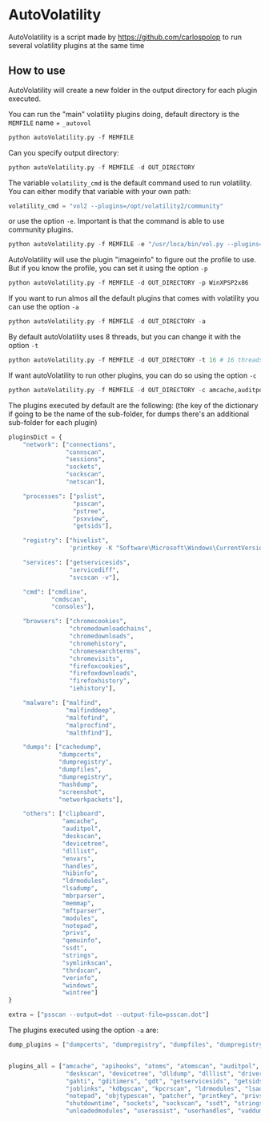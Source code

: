 # AutoVolatility

AutoVolatility is a script made by https://github.com/carlospolop to run several volatility plugins at the same time

## How to use

AutoVolatility will create a new folder in the output directory for each plugin executed.

You can run the "main" volatility plugins doing, default directory is the `MEMFILE` name + `_autovol`
```python
python autoVolatility.py -f MEMFILE
``` 

Can you specify output directory:
```python
python autoVolatility.py -f MEMFILE -d OUT_DIRECTORY
``` 

The variable `volatility_cmd` is the default command used to run volatility. You can either modify that variable with your own path:
```python
volatility_cmd = "vol2 --plugins=/opt/volatility2/community"
```
or use the option `-e`. Important is that the command is able to use community plugins.
```python
python autoVolatility.py -f MEMFILE -e "/usr/loca/bin/vol.py --plugins==/path/to/plugins"
```

AutoVolatility will use the plugin "imageinfo" to figure out the profile to use. But if you know the profile, you can set it using the option `-p`

```python
python autoVolatility.py -f MEMFILE -d OUT_DIRECTORY -p WinXPSP2x86
```

If you want to run almos all the default plugins that comes with volatility you can use the option `-a`

```python
python autoVolatility.py -f MEMFILE -d OUT_DIRECTORY -a
```

By default autoVolatility uses 8 threads, but you can change it with the option `-t`

```python
python autoVolatility.py -f MEMFILE -d OUT_DIRECTORY -t 16 # 16 threads
```

If want autoVolatility to run other plugins, you can do so using the option `-c`

```python
python autoVolatility.py -f MEMFILE -d OUT_DIRECTORY -c amcache,auditpol,cachedump,clipboard,cmdline,cmdscan # Only these plugins will be executed
```

The plugins executed by default are the following:
(the key of the dictionary if going to be the name of the sub-folder, for dumps there's an additional sub-folder for each plugin)

```python
pluginsDict = {
    "network": ["connections",
                "connscan",
                "sessions",
                "sockets",
                "sockscan",
                "netscan"],

    "processes": ["pslist",
                  "psscan",
                  "pstree",
                  "psxview",
                  "getsids"],

    "registry": ["hivelist",
                 'printkey -K "Software\Microsoft\Windows\CurrentVersion\Run"'],

    "services": ["getservicesids",
                 "servicediff",
                 "svcscan -v"],

    "cmd": ["cmdline",
            "cmdscan",
            "consoles"],

    "browsers": ["chromecookies",
                 "chromedownloadchains",
                 "chromedownloads",
                 "chromehistory",
                 "chromesearchterms",
                 "chromevisits",
                 "firefoxcookies",
                 "firefoxdownloads",
                 "firefoxhistory",
                 "iehistory"],

    "malware": ["malfind",
                "malfinddeep",
                "malfofind",
                "malprocfind",
                "malthfind"],

    "dumps": ["cachedump",
              "dumpcerts",
              "dumpregistry",
              "dumpfiles",
              "dumpregistry",
              "hashdump",
              "screenshot",
              "networkpackets"],

    "others": ["clipboard",
               "amcache",
               "auditpol",
               "deskscan",
               "devicetree",
               "dlllist",
               "envars",
               "handles",
               "hibinfo",
               "ldrmodules",
               "lsadump",
               "mbrparser",
               "memmap",
               "mftparser",
               "modules",
               "notepad",
               "privs",
               "qemuinfo",
               "ssdt",
               "strings",
               "symlinkscan",
               "thrdscan",
               "verinfo",
               "windows",
               "wintree"]
}

extra = ["psscan --output=dot --output-file=psscan.dot"]
```

The plugins executed using the option `-a` are:

```python
dump_plugins = ["dumpcerts", "dumpregistry", "dumpfiles", "dumpregistry"]


plugins_all = ["amcache", "apihooks", "atoms", "atomscan", "auditpol", "bigpools", "bioskbd", "cachedump", "callbacks", "clipboard", "cmdline", "cmdscan", "connections", "connscan", "consoles", "crashinfo",
                "deskscan", "devicetree", "dlldump", "dlllist", "driverirp", "drivermodule", "driverscan", "editbox", "envars", "eventhooks", "evtlogs", "filescan", 
                "gahti", "gditimers", "gdt", "getservicesids", "getsids", "handles", "hashdump", "hibinfo", "hivelist", "hivescan", "hpakextract", "hpakinfo", "idt", "iehistory", "imagecopy", "imageinfo",
                "joblinks", "kdbgscan", "kpcrscan", "ldrmodules", "lsadump", "malfind", "mbrparser", "memdump", "memmap", "messagehooks", "mftparser", "moddump", "modscan", "modules", "multiscan", "mutantscan",
                "notepad", "objtypescan", "patcher", "printkey", "privs", "procdump", "pslist", "psscan", "pstree", "psxview", "qemuinfo", "raw2dmp", "screenshot", "servicediff", "sessions", "shellbags", "shimcache",
                "shutdowntime", "sockets", "sockscan", "ssdt", "strings", "svcscan", "symlinkscan", "thrdscan", "threads", "timeliner", "timers", "truecryptmaster", "truecryptpassphrase", "truecryptsummary",
                "unloadedmodules", "userassist", "userhandles", "vaddump", "vadinfo", "vadtree", "vadwalk", "vboxinfo", "verinfo", "vmwareinfo", "windows", "wintree", "wndscan"]


```
